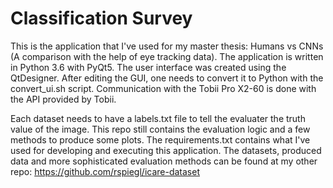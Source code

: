 # Classification Survey

This is the application that I've used for my master thesis: Humans vs CNNs (A comparison with the help of eye tracking data).
The application is written in Python 3.6 with PyQt5. The user interface was created using the QtDesigner. After editing the GUI, one needs to convert it to Python with the convert_ui.sh script. Communication with the Tobii Pro X2-60 is done with the API provided by Tobii.

Each dataset needs to have a labels.txt file to tell the evaluater the truth value of the image.
This repo still contains the evaluation logic and a few methods to produce some plots.
The requirements.txt contains what I've used for developing and executing this application.
The datasets, produced data and more sophisticated evaluation methods can be found at my other repo:
https://github.com/rspiegl/icare-dataset
